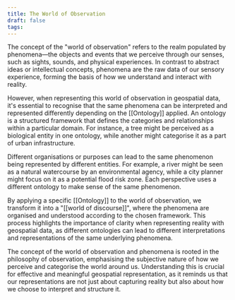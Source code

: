 ```yaml
---
title: The World of Observation
draft: false
tags:
---
```

 The concept of the "world of observation" refers to the realm populated by phenomena—the objects and events that we perceive through our senses, such as sights, sounds, and physical experiences. In contrast to abstract ideas or intellectual concepts, phenomena are the raw data of our sensory experience, forming the basis of how we understand and interact with reality.

However, when representing this world of observation in geospatial data, it's essential to recognise that the same phenomena can be interpreted and represented differently depending on the [[Ontology]] applied. An ontology is a structured framework that defines the categories and relationships within a particular domain. For instance, a tree might be perceived as a biological entity in one ontology, while another might categorise it as a part of urban infrastructure.

Different organisations or purposes can lead to the same phenomenon being represented by different entities. For example, a river might be seen as a natural watercourse by an environmental agency, while a city planner might focus on it as a potential flood risk zone. Each perspective uses a different ontology to make sense of the same phenomenon.

By applying a specific [[Ontology]] to the world of observation, we transform it into a "[[world of discourse]]", where the phenomena are organised and understood according to the chosen framework. This process highlights the importance of clarity when representing reality with geospatial data, as different ontologies can lead to different interpretations and representations of the same underlying phenomena.

The concept of the world of observation and phenomena is rooted in the philosophy of observation, emphasising the subjective nature of how we perceive and categorise the world around us. Understanding this is crucial for effective and meaningful geospatial representation, as it reminds us that our representations are not just about capturing reality but also about how we choose to interpret and structure it.